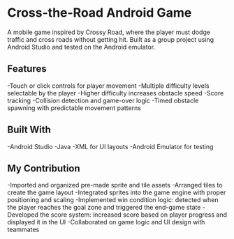 # Cross-the-Road Android Game
A mobile game inspired by Crossy Road, where the player must dodge traffic and cross roads without getting hit. Built as a group project using Android Studio and tested on the Android emulator.

## Features
-Touch or click controls for player movement
-Multiple difficulty levels selectable by the player
-Higher difficulty increases obstacle speed
-Score tracking
-Collision detection and game-over logic
-Timed obstacle spawning with predictable movement patterns

## Built With
-Android Studio
-Java
-XML for UI layouts
-Android Emulator for testing

## My Contribution
-Imported and organized pre-made sprite and tile assets
-Arranged tiles to create the game layout
-Integrated sprites into the game engine with proper positioning and scaling
-Implemented win condition logic: detected when the player reaches the goal zone and triggered the end-game state
-Developed the score system: increased score based on player progress and displayed it in the UI
-Collaborated on game logic and UI design with teammates


